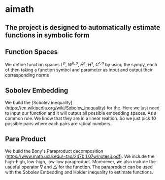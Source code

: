 # aimath

The project is designed to automatically estimate functions in symbolic form
---
## Function Spaces

We define function spaces $L^p$, $W^{k,p}$, $\dot H^s$, $H^s$, $C^{r,\alpha}$ by using the sympy, each of then taking a function symbol and parameter as input and output their corresponding norms 

## Sobolev Embedding

We build the [Sobolev inequality] (https://en.wikipedia.org/wiki/Sobolev_inequality) for the. Here we just need to input our function and it will output all possible embedding spaces. As a common rule. We know that they are in a linear realtion. So we just pick 10 possible pairs where each pairs are ratioal numbers.


## Para Product 

We build the Bony's Paraproduct decomposition (https://www.math.ucla.edu/~tao/247b.1.07w/notes6.pdf). We include the high-high, low-high, low-low paraproduct. Moreoever, we also include the usueful operator $\nabla$ and $\triangle$ for the function. The paraproduct can be used with the Sobolev Embedding and Holder inequality to estimate functions.
